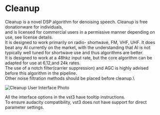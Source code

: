 # Cleanup 
Cleanup is a novel DSP algorithm for denoising speech. Cleanup is free donationware for individuals,\
and is licensed for commercial users in a permissive manner depending on use, see license details.\
It is designed to work primarily on radio- shortwave, FM, VHF, UHF. It does beat any AI currently on the market,
with the understanding that AI is not typically well tuned for shortwave use and thus algorithms are better.\
It is designed to work at a 48hkz input rate, but the core algorithm can be adapted for use at 6,12,and 24k rates.\
The use of a notch filter(carrier suppression) and AGC is highly advised before this algorithm in the pipeline.\
Other noise filtration methods should be placed before cleanup.\



![Cleanup User Interface Photo](https://i.imgur.com/465sJq4.png)

All the interface options in the vst3 have tooltip instructions.\
To ensure audacity compatibility, vst3 does not have support for direct parameter settings.
